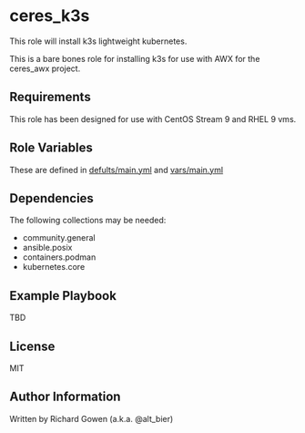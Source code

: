 ceres_k3s
=========

This role will install k3s lightweight kubernetes.

This is a bare bones role for installing k3s for use with AWX for the ceres_awx project.

Requirements
------------

This role has been designed for use with CentOS Stream 9 and RHEL 9 vms.

Role Variables
--------------

These are defined in [defults/main.yml](defults/main.yml) and [vars/main.yml](vars/main.yml)

Dependencies
------------

The following collections may be needed:
*  community.general
*  ansible.posix
*  containers.podman
*  kubernetes.core

Example Playbook
----------------

TBD

License
-------

MIT

Author Information
------------------

Written by Richard Gowen (a.k.a. @alt_bier)
